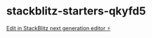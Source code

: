 # stackblitz-starters-qkyfd5

[Edit in StackBlitz next generation editor ⚡️](https://stackblitz.com/~/github.com/DinarteN/stackblitz-starters-qkyfd5)